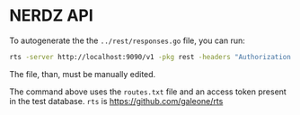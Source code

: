 # NERDZ API

To autogenerate the the `../rest/responses.go` file, you can run:

```sh
rts -server http://localhost:9090/v1 -pkg rest -headers "Authorization: Bearer _uZV-FCsS3-ytssqZC6qLw" -routes routes.txt -out ../rest/responses.go
```

The file, than, must be manually edited.

The command above uses the `routes.txt` file and an access token present in the test database.
`rts` is https://github.com/galeone/rts
